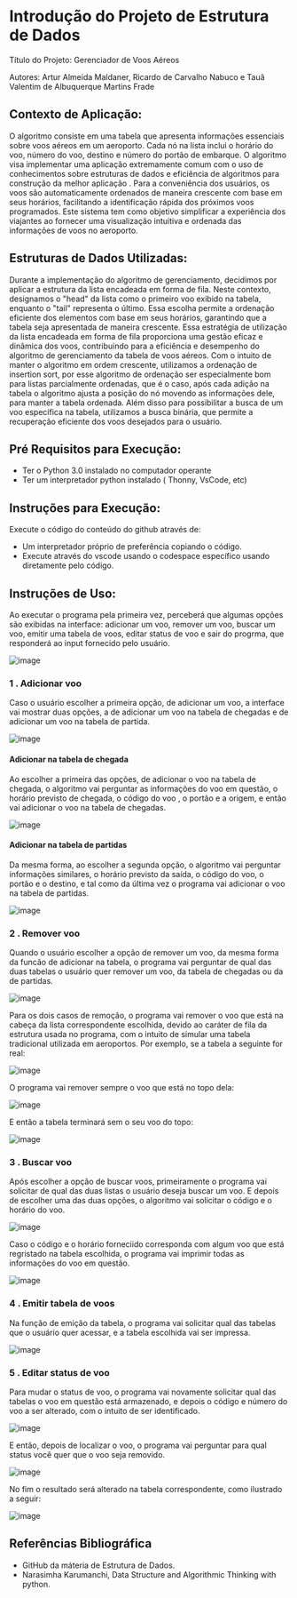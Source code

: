 # Introdução do Projeto de Estrutura de Dados
Título do Projeto: Gerenciador de Voos Aéreos

Autores: Artur Almeida Maldaner, Ricardo de Carvalho Nabuco e Tauã Valentim de Albuquerque Martins Frade

## Contexto de Aplicação:

O algoritmo consiste em uma tabela que apresenta informações essenciais sobre voos aéreos em um aeroporto. Cada nó na lista inclui o horário do voo, número do voo, destino e número do portão de embarque. O algoritmo visa implementar uma aplicação extremamente comum com o uso de conhecimentos sobre estruturas de dados e eficiência de algoritmos para construção da melhor aplicação . Para a conveniência dos usuários, os voos são automaticamente ordenados de maneira crescente com base em seus horários, facilitando a identificação rápida dos próximos voos programados. Este sistema tem como objetivo simplificar a experiência dos viajantes ao fornecer uma visualização intuitiva e ordenada das informações de voos no aeroporto. 

## Estruturas de Dados Utilizadas:

Durante a implementação do algoritmo de gerenciamento, decidimos por aplicar a estrutura da lista encadeada em forma de fila. Neste contexto, designamos o "head" da lista como o primeiro voo exibido na tabela, enquanto o "tail" representa o último. Essa escolha permite a ordenação eficiente dos elementos com base em seus horários, garantindo que a tabela seja apresentada de maneira crescente. Essa estratégia de utilização da lista encadeada em forma de fila proporciona uma gestão eficaz e dinâmica dos voos, contribuindo para a eficiência e desempenho do algoritmo de gerenciamento da tabela de voos aéreos. Com o intuito de manter o algoritmo em ordem crescente, utilizamos a ordenação de insertion sort, por esse algoritmo de ordenação ser especialmente bom para listas parcialmente ordenadas, que é o caso, após cada adição na tabela o algoritmo ajusta a posição do nó movendo as informações dele, para manter a tabela ordenada. Além disso para possibilitar a busca de um voo específica na tabela, utilizamos a busca binária, que permite a recuperação eficiente dos voos desejados para o usuário.  

## Pré Requisitos para Execução:
- Ter o Python 3.0 instalado no computador operante
- Ter um interpretador python instalado ( Thonny, VsCode, etc)

## Instruções para Execução:
Execute o código do conteúdo do github através de: 
- Um interpretador próprio de preferência copiando o código.
- Execute através do vscode usando o codespace específico usando diretamente pelo código.

## Instruções de Uso:

Ao executar o programa pela primeira vez, perceberá que algumas opções são exibidas na interface: adicionar um voo, remover um voo, buscar um voo, emitir uma tabela de voos, editar status de voo e sair do progrma, que responderá ao input fornecido pelo usuário.

![image](https://github.com/ricardocnabuco/Projeto_ED/assets/33905219/528e423e-29fb-435d-baf4-fec3f1c678be)


### 1 . Adicionar voo
Caso o usuário escolher a primeira opção, de adicionar um voo, a interface vai mostrar duas opções, a de adicionar um voo na tabela de chegadas e de adicionar um voo na tabela de partida.

![image](https://github.com/ricardocnabuco/Projeto_ED/assets/33905219/8b88382b-f212-4dd2-b35f-9d6c2f4ad2a9)

#### Adicionar na tabela de chegada
Ao escolher a primeira das opções, de adicionar o voo na tabela de chegada, o algoritmo vai perguntar as informações do voo em questão, o horário previsto de chegada, o código do voo , o portão e a origem, e então vai adicionar o voo na tabela de chegadas.

![image](https://github.com/ricardocnabuco/Projeto_ED/assets/33905219/8a81f7ce-03fd-435b-ae26-4d094ddaf321)

#### Adicionar na tabela de partidas
Da mesma forma, ao escolher a segunda opção, o algoritmo vai perguntar informações similares, o horário previsto da saída, o código do voo, o portão e o destino, e tal como da última vez o programa vai adicionar o voo na tabela de partidas.

![image](https://github.com/ricardocnabuco/Projeto_ED/assets/33905219/3ed1b64b-7de6-4041-b4a8-4d8002345104)

### 2 . Remover voo
Quando o usuário escolher a opção de remover um voo, da mesma forma da funcão de adicionar na tabela, o programa vai perguntar de qual das duas tabelas o usuário quer remover um voo, da tabela de chegadas ou da de partidas.

![image](https://github.com/ricardocnabuco/Projeto_ED/assets/33905219/87bb6e76-a999-407a-a8fe-ece11b66ed4a)

Para os dois casos de remoção, o programa vai remover o voo que está na cabeça da lista correspondente escolhida, devido ao caráter de fila da estrutura usada no programa, com o intuito de simular uma tabela tradicional utilizada em aeroportos. Por exemplo, se a tabela a seguinte for real:

![image](https://github.com/ricardocnabuco/Projeto_ED/assets/33905219/8333fc0a-d40d-4fa0-8ae9-40a10509c5ac)

O programa vai remover sempre o voo que está no topo dela:

![image](https://github.com/ricardocnabuco/Projeto_ED/assets/33905219/238e0028-27b6-4840-8d6e-15827a0f2775)

E então a tabela terminará sem o seu voo do topo:

![image](https://github.com/ricardocnabuco/Projeto_ED/assets/33905219/9762ca8f-7d59-4034-81ea-1e4226e7bedd)

### 3 . Buscar voo

Após escolher a opção de buscar voos, primeiramente o programa vai solicitar de qual das duas listas o usuário deseja buscar um voo. E depois de escolher uma das duas opções, o algoritmo vai solicitar o código e o horário do voo.

![image](https://github.com/ricardocnabuco/Projeto_ED/assets/33905219/24dcf6e1-7fdd-4d72-b797-5db49ce1cacf)

Caso o código e o horário forneciido corresponda com algum voo que está regristado na tabela escolhida, o programa vai imprimir todas as informações do voo em questão.

![image](https://github.com/ricardocnabuco/Projeto_ED/assets/33905219/f95d1504-edd1-43b3-9b50-022a1fe48380)

### 4 . Emitir tabela de voos

Na função de emição da tabela, o programa vai solicitar qual das tabelas que o usuário quer acessar, e a tabela escolhida vai ser impressa.

![image](https://github.com/ricardocnabuco/Projeto_ED/assets/33905219/43d92d96-624b-4a2c-8bdc-7fb00b8d1671)

### 5 . Editar status de voo

Para mudar o status de voo, o programa vai novamente solicitar qual das tabelas o voo em questão está armazenado, e depois o código e número do voo a ser alterado, com o intuito de ser identificado.

![image](https://github.com/ricardocnabuco/Projeto_ED/assets/33905219/3642de8b-c3fe-4e6b-8fd2-0f03dec641d4)

E então, depois de localizar o voo, o programa vai perguntar para qual status você quer que o voo seja removido.

![image](https://github.com/ricardocnabuco/Projeto_ED/assets/33905219/c3ac870d-a941-4cbd-8d64-d24ef2f3e6b1)

No fim o resultado será alterado na tabela correspondente, como ilustrado a seguir:

![image](https://github.com/ricardocnabuco/Projeto_ED/assets/33905219/fb2a9e28-4fe2-4c2b-b14e-fb730e234319)

## Referências Bibliográfica

- GitHub da máteria de Estrutura de Dados.
- Narasimha Karumanchi, Data Structure and Algorithmic Thinking with python.



